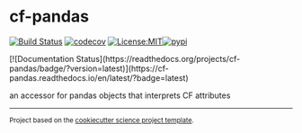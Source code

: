 cf-pandas
==============================
[![Build Status](https://github.com/axiom-data-science/cf-pandas/workflows/Tests/badge.svg)](https://github.com/axiom-data-science/cf-pandas/actions)
[![codecov](https://codecov.io/gh/axiom-data-science/cf-pandas/branch/main/graph/badge.svg)](https://codecov.io/gh/axiom-data-science/cf-pandas)
[![License:MIT](https://img.shields.io/badge/License-MIT-lightgray.svg?style=flt-square)](https://opensource.org/licenses/MIT)[![pypi](https://img.shields.io/pypi/v/cf-pandas.svg)](https://pypi.org/project/cf-pandas)
<!-- [![conda-forge](https://img.shields.io/conda/dn/conda-forge/cf-pandas?label=conda-forge)](https://anaconda.org/conda-forge/cf-pandas) -->[![Documentation Status](https://readthedocs.org/projects/cf-pandas/badge/?version=latest)](https://cf-pandas.readthedocs.io/en/latest/?badge=latest)


an accessor for pandas objects that interprets CF attributes

--------

<p><small>Project based on the <a target="_blank" href="https://github.com/jbusecke/cookiecutter-science-project">cookiecutter science project template</a>.</small></p>
